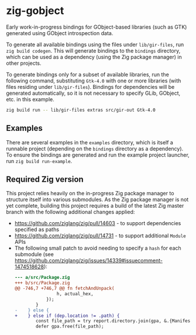 # zig-gobject

Early work-in-progress bindings for GObject-based libraries (such as GTK)
generated using GObject introspection data.

To generate all available bindings using the files under `lib/gir-files`, run
`zig build codegen`. This will generate bindings to the `bindings` directory,
which can be used as a dependency (using the Zig package manager) in other
projects.

To generate bindings only for a subset of available libraries, run the following
command, substituting `Gtk-4.0` with one or more libraries (with files residing
under `lib/gir-files`). Bindings for dependencies will be generated
automatically, so it is not necessary to specify GLib, GObject, etc. in this
example.

```sh
zig build run -- lib/gir-files extras src/gir-out Gtk-4.0
```

## Examples

There are several examples in the `examples` directory, which is itself a
runnable project (depending on the `bindings` directory as a dependency). To
ensure the bindings are generated and run the example project launcher, run `zig
build run-example`.

## Required Zig version

This project relies heavily on the in-progress Zig package manager to structure
itself into various submodules. As the Zig package manager is not yet complete,
building this project requires a build of the latest Zig master branch with the
following additional changes applied:

- https://github.com/ziglang/zig/pull/14603 - to support dependencies specified
  as paths
- https://github.com/ziglang/zig/pull/14731 - to support additional `Module`
  APIs
- The following small patch to avoid needing to specify a `hash` for each
  submodule (see
  https://github.com/ziglang/zig/issues/14339#issuecomment-1474518628):
  ```patch
  --- a/src/Package.zig
  +++ b/src/Package.zig
  @@ -746,7 +746,7 @@ fn fetchAndUnpack(
                  h, actual_hex,
              });
          }
  -    } else {
  +    } else if (dep.location != .path) {
          const file_path = try report.directory.join(gpa, &.{Manifest.basename});
          defer gpa.free(file_path);

  ```
